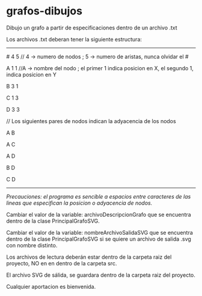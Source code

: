 # grafos-dibujos
Dibujo un grafo a partir de especificaciones dentro de un archivo .txt

Los archivos .txt deberan tener la siguiente estructura:

--------------------

<text> #</text> 4 5   // 4 -> numero de nodos ;  5 -> numero de aristas, nunca olvidar el <text>  # </text>

A 1 1 //A -> nombre del nodo ; el primer 1 indica posicion en X, el segundo 1, indica posicion en Y

B 3 1

C 1 3

D 3 3

// Los siguientes pares de nodos indican la adyacencia de los nodos

A B

A C

A D

B D

C D

---------------------

_Precauciones: el programa es sencible a espacios entre caracteres de las lineas que especifican la posicion o adyacencia de nodos._

Cambiar el valor de la variable: archivoDescripcionGrafo que se encuentra dentro de la clase PrincipalGrafoSVG.

Cambiar el valor de la variable: nombreArchivoSalidaSVG que se encuentra dentro de la clase PrincipalGrafoSVG si se quiere un archivo de salida .svg 
 con nombre distinto.

Los archivos de lectura deberán estar dentro de la carpeta raiz del proyecto, NO en en dentro de la carpeta src.

El archivo SVG de sálida, se guardara dentro de la carpeta raiz del proyecto.

Cualquier aportacion es bienvenida.
